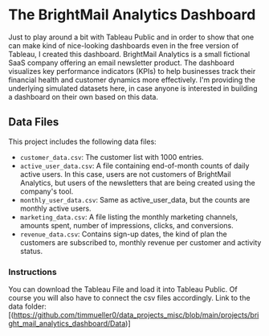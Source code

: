 # The BrightMail Analytics Dashboard

Just to play around a bit with Tableau Public and in order to show that one can make kind of nice-looking dashboards even in the free version of Tableau, I created this dashboard. BrightMail Analytics is a small fictional SaaS company offering an email newsletter product. The dashboard visualizes key performance indicators (KPIs) to help businesses track their financial health and customer dynamics more effectively.
I'm providing the underlying simulated datasets here, in case anyone is interested in building a dashboard on their own based on this data.


## Data Files

This project includes the following data files:

- `customer_data.csv`: The customer list with 1000 entries.
- `active_user_data.csv`: A file containing end-of-month counts of daily active users. In this case, users are not customers of BrightMail Analytics, but users of the newsletters that are being created using the company's tool.
- `monthly_user_data.csv`: Same as active_user_data, but the counts are monthly active users.
- `marketing_data.csv`: A file listing the monthly marketing channels, amounts spent, number of impressions, clicks, and conversions.
- `revenue_data.csv`: Contains sign-up dates, the kind of plan the customers are subscribed to, monthly revenue per customer and activity status.

### Instructions

You can download the Tableau File and load it into Tableau Public. Of course you will also have to connect the csv files accordingly.
Link to the data folder: [(https://github.com/timmueller0/data_projects_misc/blob/main/projects/bright_mail_analytics_dashboard/Data)]
